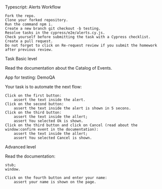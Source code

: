 Typescript: Alerts
Workflow

    Fork the repo.
    Clone your forked repository.
    Run the command npm i.
    Create a new branch git checkout -b testing.
    Resolve tasks in the cypress/e2e/alerts.cy.js.
    Check yourself before submitting the task with a Cypress checklist.
    Create a pull request.
    Do not forget to click on Re-request review if you submit the homework after previous review.

Task
Basic level

Read the documentation about the Catalog of Events.

App for testing: DemoQA

Your task is to automate the next flow:

    Click on the first button:
        assert the text inside the alert.
    Click on the second button:
        assert the text inside the alert is shown in 5 secons.
    Click on the third button:
        assert the text inside the allert;
        assert You selected Ok is shown.
    Click on the third button and click on Cancel (read about the window:confirm event in the documentation):
        assert the text inside the allert;
        assert You selected Cancel is shown.

Advanced level

Read the documentation:

    stub;
    window.

    Click on the fourth button and enter your name:
        assert your name is shown on the page.
